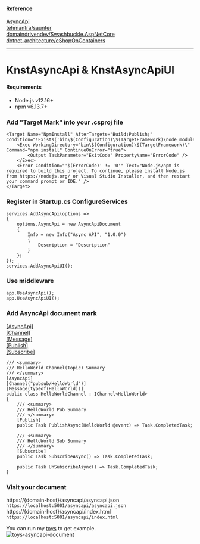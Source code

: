 #### Reference
[AsyncApi](https://www.asyncapi.com/)  
[tehmantra/saunter](https://github.com/tehmantra/saunter)  
[domaindrivendev/Swashbuckle.AspNetCore](https://github.com/domaindrivendev/Swashbuckle.AspNetCore)  
[dotnet-architecture/eShopOnContainers](https://github.com/dotnet-architecture/eShopOnContainers/tree/dotnet3-migration/dev-dotnet3)
***  
# KnstAsyncApi & KnstAsyncApiUI
#### Requirements  
* Node.js v12.16+
* npm v6.13.7+
### Add "Target Mark" into your .csproj file
```
<Target Name="NpmInstall" AfterTargets="Build;Publish;" Condition="!Exists('bin\$(Configuration)\$(TargetFramework)\node_modules')">
    <Exec WorkingDirectory="bin\$(Configuration)\$(TargetFramework)\" Command="npm install" ContinueOnError="true">
        <Output TaskParameter="ExitCode" PropertyName="ErrorCode" />
    </Exec>
    <Error Condition="'$(ErrorCode)' != '0'" Text="Node.js/npm is required to build this project. To continue, please install Node.js from https://nodejs.org/ or Visual Studio Installer, and then restart your command prompt or IDE." />
</Target>
```
### Register in Startup.cs ConfigureServices
```
services.AddAsyncApi(options =>
{
    options.AsyncApi = new AsyncApiDocument
    {
        Info = new Info("Async API", "1.0.0")
        {
            Description = "Description"
        }
    };
});
services.AddAsyncApiUI();
```
### Use middleware
```
app.UseAsyncApi();
app.UseAsyncApiUI();
```
### Add AsyncApi document mark  
[[AsyncApi]](https://github.com/d0972058277/KnstEventBus/blob/master/KnstAsyncApi/Attributes/AsyncApiAttribute.cs)  
[[Channel]](https://github.com/d0972058277/KnstEventBus/blob/master/KnstAsyncApi/Attributes/ChannelAttribute.cs)  
[[Message]](https://github.com/d0972058277/KnstEventBus/blob/master/KnstAsyncApi/Attributes/MessageAttribute.cs)  
[[Publish]](https://github.com/d0972058277/KnstEventBus/blob/master/KnstAsyncApi/Attributes/PublishAttribute.cs)  
[[Subscribe]](https://github.com/d0972058277/KnstEventBus/blob/master/KnstAsyncApi/Attributes/SubscribeAttribute.cs)  
```
/// <summary>
/// HelloWorld Channel(Topic) Summary
/// </summary>
[AsyncApi]
[Channel("pubsub/HelloWorld")]
[Message(typeof(HelloWorld))]
public class HelloWorldChannel : IChannel<HelloWorld>
{
    /// <summary>
    /// HelloWorld Pub Summary
    /// </summary>
    [Publish]
    public Task PublishAsync(HelloWorld @event) => Task.CompletedTask;

    /// <summary>
    /// HelloWorld Sub Summary
    /// </summary>
    [Subscribe]
    public Task SubscribeAsync() => Task.CompletedTask;

    public Task UnSubscribeAsync() => Task.CompletedTask;
}
```
### Visit your document  
https://{domain-host}/asyncapi/asyncapi.json  
```https://localhost:5001/asyncapi/asyncapi.json```  
https://{domain-host}/asyncapi/index.html  
```https://localhost:5001/asyncapi/index.html```  

You can run my [toys](https://github.com/d0972058277/KnstEventBus/tree/master/Toys) to get example.  
![toys-asyncapi-document](https://raw.githubusercontent.com/d0972058277/KnstEventBus/master/Images/toys-asyncapi-document.png)

